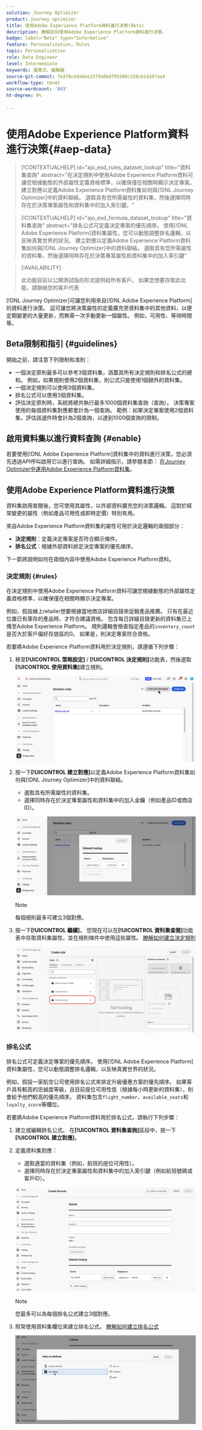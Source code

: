 ```yaml
---
solution: Journey Optimizer
product: journey optimizer
title: 使用Adobe Experience Platform資料進行決策(Beta)
description: 瞭解如何使用Adobe Experience Platform資料進行決策。
badge: label="Beta" type="Informative"
feature: Personalization, Rules
topic: Personalization
role: Data Engineer
level: Intermediate
keywords: 運算式，編輯器
source-git-commit: 7e378cbda6ee2379a8bd795588c328cb14107aa4
workflow-type: tm+mt
source-wordcount: '843'
ht-degree: 0%

---
```


# 使用Adobe Experience Platform資料進行決策{#aep-data}

>[!CONTEXTUALHELP]
>id="ajo_exd_rules_dataset_lookup"
>title="資料集查詢"
>abstract="在決定規則中使用Adobe Experience Platform資料可讓您根據動態的外部屬性定義資格標準，以確保僅在相關時顯示決定專案。 建立對應以定義Adobe Experience Platform資料集如何與[!DNL Journey Optimizer]中的資料聯結。 選取具有您所需屬性的資料集，然後選擇同時存在於決策專案屬性和資料集中的加入索引鍵。"

>[!CONTEXTUALHELP]
>id="ajo_exd_formula_dataset_lookup"
>title="資料集查詢"
>abstract="排名公式可定義決定專案的優先順序。 使用[!DNL Adobe Experience Platform]資料集屬性，您可以動態調整排名邏輯，以反映真實世界的狀況。 建立對應以定義Adobe Experience Platform資料集如何與[!DNL Journey Optimizer]中的資料聯結。 選取具有您所需屬性的資料集，然後選擇同時存在於決策專案屬性和資料集中的加入索引鍵"

>[!AVAILABILITY]
>
>此功能目前以公開測試版的形式提供給所有客戶。 如果您想要存取此功能，請聯絡您的客戶代表

[!DNL Journey Optimizer]可讓您利用來自[!DNL Adobe Experience Platform]的資料進行決策。 這可讓您將決策屬性的定義擴充至資料集中的其他資料，以便定期變更的大量更新，而無需一次手動更新一個屬性。 例如，可用性、等待時間等。

## Beta限制和指引 {#guidelines}

開始之前，請注意下列限制和准則：

* 一個決定原則最多可以參考3個資料集，涵蓋其所有決定規則和排名公式的總和。 例如，如果規則使用2個資料集，則公式只能使用1個額外的資料集。
* 一個決定規則可以使用3個資料集。
* 排名公式可以使用3個資料集。
* 評估決定原則時，系統將總共執行最多1000個資料集查詢（查詢）。 決策專案使用的每個資料集對應都會計為一個查詢。 範例：如果決定專案使用2個資料集，評估該選件時會計為2個查詢，以達到1000個查詢的限制。

## 啟用資料集以進行資料查詢 {#enable}

若要使用[!DNL Adobe Experience Platform]資料集中的資料進行決策，您必須先透過API呼叫啟用它以進行查詢。 如需詳細指示，請參閱本節： [在Journey Optimizer中運用Adobe Experience Platform資料集](../data/lookup-aep-data.md)。

## 使用Adobe Experience Platform資料進行決策

資料集啟用查閱後，您可使用其屬性，以外部資料擴充您的決策邏輯。 這對於經常變更的屬性（例如產品可用性或即時定價）特別有用。

來自Adobe Experience Platform資料集的屬性可用於決定邏輯的兩個部分：

* **決定規則**：定義決定專案是否符合顯示條件。
* **排名公式**：根據外部資料排定決定專案的優先順序。

下一節將說明如何在兩個內容中使用Adobe Experience Platform資料。

### 決定規則 {#rules}

在決定規則中使用Adobe Experience Platform資料可讓您根據動態的外部屬性定義資格標準，以確保僅在相關時顯示決定專案。

例如，假設線上retailer想要根據當地商店詳細目錄來促銷產品推薦。 只有在最近位置已有庫存的產品時，才符合建議資格。 包含每日詳細目錄更新的資料集已上傳至Adobe Experience Platform。 規則邏輯會檢查指定產品的`inventory_count`是否大於客戶偏好存放區的0。 如果是，則決定專案符合資格。

若要將Adobe Experience Platform資料用於決定規則，請遵循下列步驟：

1. 移至&#x200B;**[!UICONTROL 策略設定]** / **[!UICONTROL 決定規則]**&#x200B;功能表，然後選取&#x200B;**[!UICONTROL 使用資料集]**&#x200B;建立規則。

   ![](assets/exd-lookup-rule.png)

1. 按一下&#x200B;**[!UICONTROL 建立對應]**&#x200B;以定義Adobe Experience Platform資料集如何與[!DNL Journey Optimizer]中的資料聯結。

   * 選取具有所需屬性的資料集。
   * 選擇同時存在於決定專案屬性和資料集中的加入金鑰（例如產品ID或商店ID）。

   ![](assets/exd-lookup-mapping.png)

   >[!NOTE]
   >
   >每個規則最多可建立3個對應。

1. 按一下&#x200B;**[!UICONTROL 繼續]**。 您現在可以在&#x200B;**[!UICONTROL 資料集查閱]**&#x200B;功能表中存取資料集屬性，並在規則條件中使用這些屬性。 [瞭解如何建立決定規則](../experience-decisioning/rules.md#create)

   ![](assets/exd-lookup-menu.png)

### 排名公式

排名公式可定義決定專案的優先順序。 使用[!DNL Adobe Experience Platform]資料集屬性，您可以動態調整排名邏輯，以反映真實世界的狀況。

例如，假設一家航空公司使用排名公式來排定升級優惠方案的優先順序。 如果客戶具有較高的忠誠度等級，且目前座位可用性低（根據每小時更新的資料集），則會給予他們較高的優先順序。 資料集包含`flight_number`、`available_seats`和`loyalty_score`等欄位。

若要將Adobe Experience Platform資料用於排名公式，請執行下列步驟：

1. 建立或編輯排名公式。 在&#x200B;**[!UICONTROL 資料集查詢]**&#x200B;區段中，按一下&#x200B;**[!UICONTROL 建立對應]**。

1. 定義資料集對應：

   * 選取適當的資料集（例如，航班的座位可用性）。
   * 選擇同時存在於決定專案屬性和資料集中的加入索引鍵（例如航班號碼或客戶ID）。

   ![](assets/exd-lookup-formula-mapping.png)

   >[!NOTE]
   >
   >您最多可以為每個排名公式建立3個對應。

1. 照常使用資料集欄位來建立排名公式。 [瞭解如何建立排名公式](../experience-decisioning/exd-ranking-formulas.md#create-ranking-formula)

   ![](assets/exd-lookup-formula-criteria.png)
